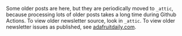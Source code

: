 Some older posts are here, but they are periodically moved to `_attic`,
because processing lots of older posts takes a long time during Github Actions.
To view older newsletter source, look in `_attic`.
To view older newsletter issues as published, see [adafruitdaily.com](https://www.adafruitdaily.com/category/circuitpython/).
